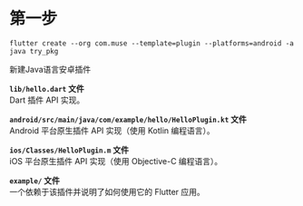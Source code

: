 # 第一步

```text
flutter create --org com.muse --template=plugin --platforms=android -a java try_pkg
```

新建Java语言安卓插件

**`lib/hello.dart` 文件**  
Dart 插件 API 实现。

**`android/src/main/java/com/example/hello/HelloPlugin.kt` 文件**  
Android 平台原生插件 API 实现（使用 Kotlin 编程语言）。

**`ios/Classes/HelloPlugin.m` 文件**  
iOS 平台原生插件 API 实现（使用 Objective-C 编程语言）。

**`example/` 文件**  
一个依赖于该插件并说明了如何使用它的 Flutter 应用。  


